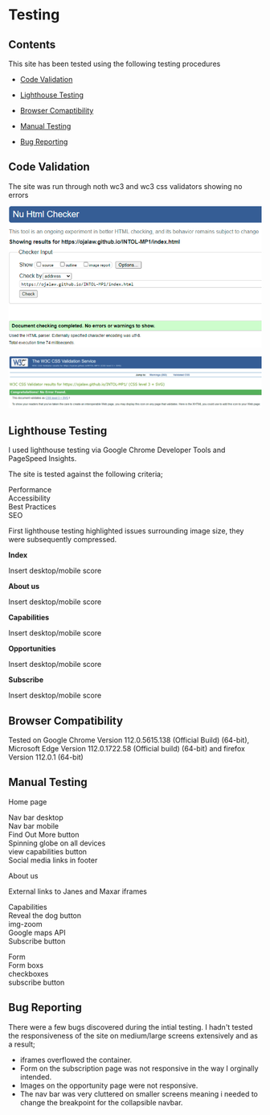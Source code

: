 # Testing

## Contents

This site has been tested using the following testing procedures

* [Code Validation](#Code-validation)  

* [Lighthouse Testing](#Lighthouse-Testing)

* [Browser Comaptibility](#Browser-Compatibility)

* [Manual Testing](#Manual-Testing)

* [Bug Reporting](#Bug-Reporting)


## Code Validation  

The site was run through noth wc3 and wc3 css validators showing no errors

![alt text](README-images/validator-testing-readme.png "Optional title")  

![alt text](README-images/css-validator-testing-readme.png "Optional title")  



## Lighthouse Testing  

I used lighthouse testing via Google Chrome Developer Tools and PageSpeed Insights.  

The site is tested against the following criteria;  

Performance  
Accessibility  
Best Practices  
SEO  


First lighthouse testing highlighted issues surrounding image size, they were subsequently compressed.

**Index**  

Insert desktop/mobile score

**About us**  

Insert desktop/mobile score

**Capabilities**  

Insert desktop/mobile score

**Opportunities**  

Insert desktop/mobile score

**Subscribe**  

Insert desktop/mobile score


## Browser Compatibility 

Tested on Google Chrome Version 112.0.5615.138 (Official Build) (64-bit),  Microsoft Edge Version 112.0.1722.58 (Official build) (64-bit) and firefox Version 112.0.1 (64-bit)

## Manual Testing 

Home page  

Nav bar desktop  
Nav bar mobile  
Find Out More button  
Spinning globe on all devices  
view capabilities button  
Social media links in footer  

About us  

External links to Janes and Maxar
iframes

Capabilities  
Reveal the dog button  
img-zoom  
Google maps API  
Subscribe button  

Form  
Form boxs  
checkboxes  
subscribe button  

## Bug Reporting

There were a few bugs discovered during the intial testing. I hadn't tested the responsiveness of the site on medium/large screens extensively and as a result;  
- iframes overflowed the container.  
- Form on the subscription page was not responsive in the way I orginally intended.  
- Images on the opportunity page were not responsive.  
- The nav bar was very cluttered on smaller screens meaning i needed to change the breakpoint for the collapsible navbar.  
